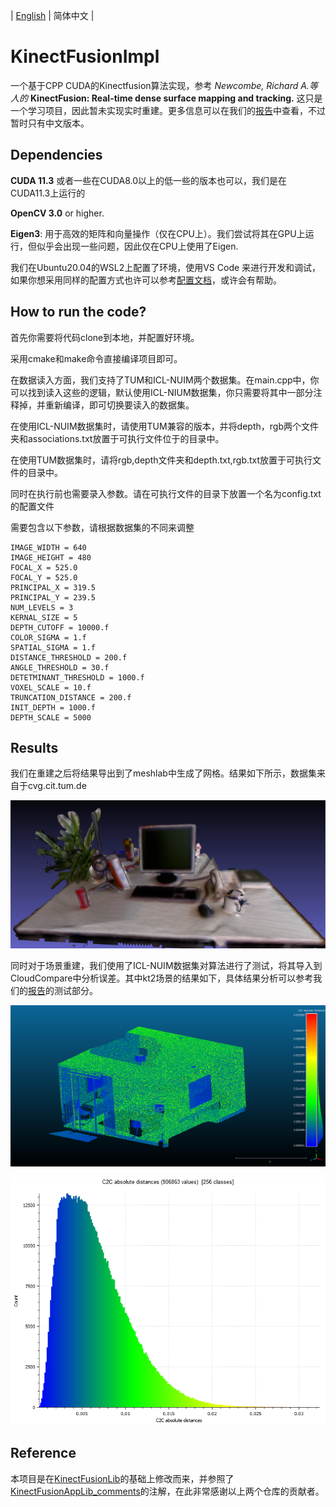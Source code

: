

| [English](https://github.com/ShiJiJS/KinectFusionImpl/blob/main/readme_files/README_EN.md) | 简体中文 | 

# KinectFusionImpl

一个基于CPP CUDA的Kinectfusion算法实现，参考 *Newcombe, Richard A.等人的*  **KinectFusion: Real-time dense surface mapping and tracking.** 这只是一个学习项目，因此暂未实现实时重建。更多信息可以在我们的[报告](https://github.com/ShiJiJS/KinectFusionImpl/blob/main/readme_files/%E6%B7%B1%E5%BA%A6%E4%B8%8E%E9%A2%9C%E8%89%B2%E4%BF%A1%E6%81%AF%E8%9E%8D%E5%90%88%E7%9A%84%E5%AE%9E%E6%97%B6%E4%B8%89%E7%BB%B4%E9%87%8D%E5%BB%BA%EF%BC%9A%E5%9F%BA%E4%BA%8EKinectFusion%E7%9A%84%E6%96%B9%E6%B3%95.pdf)中查看，不过暂时只有中文版本。

## Dependencies

**CUDA 11.3** 或者一些在CUDA8.0以上的低一些的版本也可以，我们是在CUDA11.3上运行的

**OpenCV 3.0** or higher. 

**Eigen3**: 用于高效的矩阵和向量操作（仅在CPU上）。我们尝试将其在GPU上运行，但似乎会出现一些问题，因此仅在CPU上使用了Eigen.

我们在Ubuntu20.04的WSL2上配置了环境，使用VS Code 来进行开发和调试，如果你想采用同样的配置方式也许可以参考[配置文档](https://github.com/ShiJiJS/KinectFusionImpl/blob/main/readme_files/%E7%8E%AF%E5%A2%83%E9%85%8D%E7%BD%AE.pdf)，或许会有帮助。

## How to run the code?

首先你需要将代码clone到本地，并配置好环境。

采用cmake和make命令直接编译项目即可。

在数据读入方面，我们支持了TUM和ICL-NUIM两个数据集。在main.cpp中，你可以找到读入这些的逻辑，默认使用ICL-NIUM数据集，你只需要将其中一部分注释掉，并重新编译，即可切换要读入的数据集。

在使用ICL-NUIM数据集时，请使用TUM兼容的版本，并将depth，rgb两个文件夹和associations.txt放置于可执行文件位于的目录中。

在使用TUM数据集时，请将rgb,depth文件夹和depth.txt,rgb.txt放置于可执行文件的目录中。

同时在执行前也需要录入参数。请在可执行文件的目录下放置一个名为config.txt的配置文件

需要包含以下参数，请根据数据集的不同来调整

```
IMAGE_WIDTH = 640
IMAGE_HEIGHT = 480
FOCAL_X = 525.0
FOCAL_Y = 525.0
PRINCIPAL_X = 319.5
PRINCIPAL_Y = 239.5
NUM_LEVELS = 3
KERNAL_SIZE = 5
DEPTH_CUTOFF = 10000.f
COLOR_SIGMA = 1.f
SPATIAL_SIGMA = 1.f
DISTANCE_THRESHOLD = 200.f
ANGLE_THRESHOLD = 30.f
DETETMINANT_THRESHOLD = 1000.f
VOXEL_SCALE = 10.f
TRUNCATION_DISTANCE = 200.f
INIT_DEPTH = 1000.f
DEPTH_SCALE = 5000
```



## Results

我们在重建之后将结果导出到了meshlab中生成了网格。结果如下所示，数据集来自于cvg.cit.tum.de

![desk_mesh](https://github.com/ShiJiJS/KinectFusionImpl/blob/main/readme_files/images/desk_mesh.png)

同时对于场景重建，我们使用了ICL-NUIM数据集对算法进行了测试，将其导入到CloudCompare中分析误差。其中kt2场景的结果如下，具体结果分析可以参考我们的[报告](https://github.com/ShiJiJS/KinectFusionImpl/blob/main/readme_files/%E6%B7%B1%E5%BA%A6%E4%B8%8E%E9%A2%9C%E8%89%B2%E4%BF%A1%E6%81%AF%E8%9E%8D%E5%90%88%E7%9A%84%E5%AE%9E%E6%97%B6%E4%B8%89%E7%BB%B4%E9%87%8D%E5%BB%BA%EF%BC%9A%E5%9F%BA%E4%BA%8EKinectFusion%E7%9A%84%E6%96%B9%E6%B3%95.pdf)的测试部分。

![fullview](https://github.com/ShiJiJS/KinectFusionImpl/blob/main/readme_files/images/fullview.png)

![Histogram](https://github.com/ShiJiJS/KinectFusionImpl/blob/main/readme_files/images/Histogram.png)



## Reference

本项目是在[KinectFusionLib](https://github.com/chrdiller/KinectFusionLib)的基础上修改而来，并参照了[KinectFusionAppLib_comments](https://github.com/DreamWaterFound/KinectFusionAppLib_comments)的注解，在此非常感谢以上两个仓库的贡献者。
